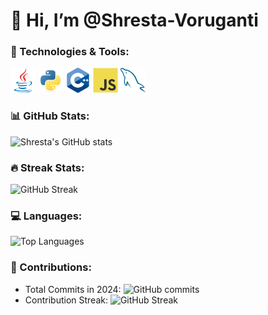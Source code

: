 # 👋 Hi, I’m @Shresta-Voruganti


<!---
Shresta-Voruganti/Shresta-Voruganti is a ✨ special ✨ repository because its `README.md` (this file) appears on your GitHub profile.
You can click the Preview link to take a look at your changes.
--->
<!---
- 🌱 I’m currently pursuing **BTech in Computer Science**
- 💻 Practicing **LeetCode challenges** and solving **algorithmic problems**
- 📧 How to reach me: [vshrestav@gmail.com](mailto:vshrestav@gmail.com)
- 🌍 From: **Hyderabad, Telangana, India**
--->

### 🔧 Technologies & Tools:
<p align="left">
  <img src="https://raw.githubusercontent.com/devicons/devicon/master/icons/java/java-original.svg" alt="java" width="40" height="40"/> 
  <img src="https://raw.githubusercontent.com/devicons/devicon/master/icons/python/python-original.svg" alt="python" width="40" height="40"/> 
  <img src="https://raw.githubusercontent.com/devicons/devicon/master/icons/cplusplus/cplusplus-original.svg" alt="cpp" width="40" height="40"/>
  <img src="https://raw.githubusercontent.com/devicons/devicon/master/icons/javascript/javascript-original.svg" alt="javascript" width="40" height="40"/> 
  <img src="https://raw.githubusercontent.com/devicons/devicon/master/icons/mysql/mysql-original.svg" alt="mysql" width="40" height="40"/>

  <!-- Add more icons as needed -->
</p>

### 📊 GitHub Stats:
![Shresta's GitHub stats](https://github-readme-stats.vercel.app/api?username=shrestaV&show_icons=true&theme=radical)

### 🔥 Streak Stats:
![GitHub Streak](https://github-readme-streak-stats.herokuapp.com/?user=shrestaV&theme=radical)

### 💻 Languages:
![Top Languages](https://github-readme-stats.vercel.app/api/top-langs/?username=shrestaV&layout=compact&theme=radical)

### 🚀 Contributions:
- Total Commits in 2024: ![GitHub commits](https://badgen.net/github/commits/shrestaV)
- Contribution Streak: ![GitHub Streak](https://github-readme-streak-stats.herokuapp.com/?user=shrestaV)

